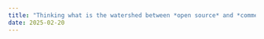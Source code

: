 ```yaml
---
title: "Thinking what is the watershed between *open source* and *commercial* project 🤔🤔"
date: 2025-02-20
---
```

